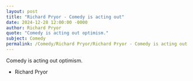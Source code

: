 ```yaml
---
layout: post
title: "Richard Pryor - Comedy is acting out"
date: 2024-12-28 12:00:00 -0000
author: Richard Pryor
quote: "Comedy is acting out optimism."
subject: Comedy
permalink: /Comedy/Richard Pryor/Richard Pryor - Comedy is acting out
---
```


Comedy is acting out optimism.

- Richard Pryor
